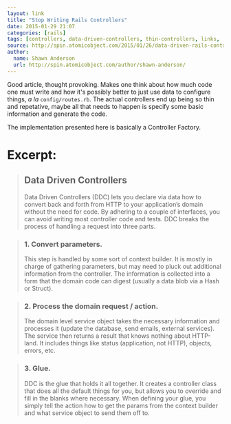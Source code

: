 ```yaml
---
layout: link
title: "Stop Writing Rails Controllers"
date: 2015-01-29 21:07
categories: [rails]
tags: [controllers, data-driven-controllers, thin-controllers, links, 'rethinking-rails']
source: http://spin.atomicobject.com/2015/01/26/data-driven-rails-controllers/
author: 
  name: Shawn Anderson
  url: http://spin.atomicobject.com/author/shawn-anderson/
---
```

Good article, thought provoking. Makes one think about how much code
one must write and how it's possibly better to just use data to
configure things, *a la* `config/routes.rb`. The actual controllers
end up being so thin and repetative, maybe all that needs to happen is
specify some basic information and generate the code.

The implementation presented here is basically a Controller Factory.

# Excerpt:

> ## Data Driven Controllers
> 
> Data Driven Controllers (DDC) lets you declare via data how to
> convert back and forth from HTTP to your application’s domain
> without the need for code. By adhering to a couple of interfaces,
> you can avoid writing most controller code and tests. DDC breaks the
> process of handling a request into three parts.

> ### 1. Convert parameters.
> 
> This step is handled by some sort of context builder. It is mostly
> in charge of gathering parameters, but may need to pluck out
> additional information from the controller. The information is
> collected into a form that the domain code can digest (usually a
> data blob via a Hash or Struct).

> ### 2. Process the domain request / action.
> 
> The domain level service object takes the necessary information and
> processes it (update the database, send emails, external
> services). The service then returns a result that knows nothing
> about HTTP-land. It includes things like status (application, not
> HTTP), objects, errors, etc.

> ### 3. Glue.
> 
> DDC is the glue that holds it all together. It creates a controller
> class that does all the default things for you, but allows you to
> override and fill in the blanks where necessary. When defining your
> glue, you simply tell the action how to get the params from the
> context builder and what service object to send them off to.
